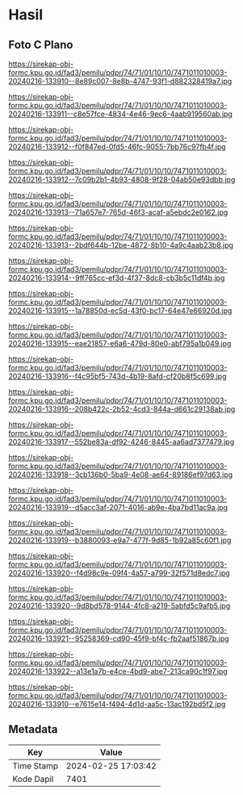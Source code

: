 # Hasil

## Foto C Plano

https://sirekap-obj-formc.kpu.go.id/fad3/pemilu/pdpr/74/71/01/10/10/7471011010003-20240216-133910--8e89c007-8e8b-4747-93f1-d882328419a7.jpg

https://sirekap-obj-formc.kpu.go.id/fad3/pemilu/pdpr/74/71/01/10/10/7471011010003-20240216-133911--c8e57fce-4834-4e46-9ec6-4aab919560ab.jpg

https://sirekap-obj-formc.kpu.go.id/fad3/pemilu/pdpr/74/71/01/10/10/7471011010003-20240216-133912--f0f847ed-0fd5-46fc-9055-7bb76c97fb4f.jpg

https://sirekap-obj-formc.kpu.go.id/fad3/pemilu/pdpr/74/71/01/10/10/7471011010003-20240216-133912--7c09b2b1-4b93-4808-9f28-04ab50e93dbb.jpg

https://sirekap-obj-formc.kpu.go.id/fad3/pemilu/pdpr/74/71/01/10/10/7471011010003-20240216-133913--71a657e7-765d-46f3-acaf-a5ebdc2e0162.jpg

https://sirekap-obj-formc.kpu.go.id/fad3/pemilu/pdpr/74/71/01/10/10/7471011010003-20240216-133913--2bdf644b-12be-4872-8b10-4a9c4aab23b8.jpg

https://sirekap-obj-formc.kpu.go.id/fad3/pemilu/pdpr/74/71/01/10/10/7471011010003-20240216-133914--9ff765cc-ef3d-4f37-8dc8-cb3b5c11df4b.jpg

https://sirekap-obj-formc.kpu.go.id/fad3/pemilu/pdpr/74/71/01/10/10/7471011010003-20240216-133915--1a78850d-ec5d-43f0-bc17-64e47e66920d.jpg

https://sirekap-obj-formc.kpu.go.id/fad3/pemilu/pdpr/74/71/01/10/10/7471011010003-20240216-133915--eae21857-e6a6-479d-80e0-abf795a1b049.jpg

https://sirekap-obj-formc.kpu.go.id/fad3/pemilu/pdpr/74/71/01/10/10/7471011010003-20240216-133916--f4c95bf5-743d-4b19-8afd-cf20b8f5c699.jpg

https://sirekap-obj-formc.kpu.go.id/fad3/pemilu/pdpr/74/71/01/10/10/7471011010003-20240216-133916--208b422c-2b52-4cd3-844a-d661c29138ab.jpg

https://sirekap-obj-formc.kpu.go.id/fad3/pemilu/pdpr/74/71/01/10/10/7471011010003-20240216-133917--552be83a-df92-4246-8445-aa6ad7377479.jpg

https://sirekap-obj-formc.kpu.go.id/fad3/pemilu/pdpr/74/71/01/10/10/7471011010003-20240216-133918--3cb136b0-5ba9-4e08-ae64-89186ef97d63.jpg

https://sirekap-obj-formc.kpu.go.id/fad3/pemilu/pdpr/74/71/01/10/10/7471011010003-20240216-133919--d5acc3af-2071-4016-ab9e-4ba7bd11ac9a.jpg

https://sirekap-obj-formc.kpu.go.id/fad3/pemilu/pdpr/74/71/01/10/10/7471011010003-20240216-133919--b3880093-e9a7-477f-9d85-1b92a85c60f1.jpg

https://sirekap-obj-formc.kpu.go.id/fad3/pemilu/pdpr/74/71/01/10/10/7471011010003-20240216-133920--f4d98c9e-09f4-4a57-a799-32f571d8edc7.jpg

https://sirekap-obj-formc.kpu.go.id/fad3/pemilu/pdpr/74/71/01/10/10/7471011010003-20240216-133920--9d8bd578-9144-4fc8-a219-5abfd5c9afb5.jpg

https://sirekap-obj-formc.kpu.go.id/fad3/pemilu/pdpr/74/71/01/10/10/7471011010003-20240216-133921--95258369-cd90-45f9-bf4c-fb2aaf51867b.jpg

https://sirekap-obj-formc.kpu.go.id/fad3/pemilu/pdpr/74/71/01/10/10/7471011010003-20240216-133922--a13e1a7b-e4ce-4bd9-abe7-213ca90c1f97.jpg

https://sirekap-obj-formc.kpu.go.id/fad3/pemilu/pdpr/74/71/01/10/10/7471011010003-20240216-133910--e7615e14-f494-4d1d-aa5c-13ac192bd5f2.jpg


## Metadata

| Key        | Value               |
| ---------- | ------------------- |
| Time Stamp | 2024-02-25 17:03:42 |
| Kode Dapil | 7401                |




